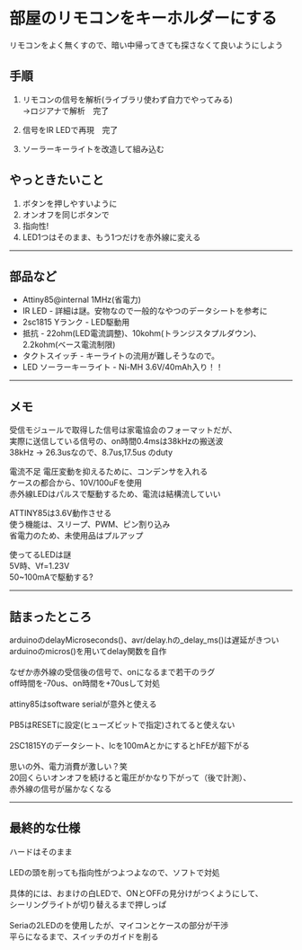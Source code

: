 # 部屋のリモコンをキーホルダーにする
リモコンをよく無くすので、暗い中帰ってきても探さなくて良いようにしよう<br>

## 手順
1. リモコンの信号を解析(ライブラリ使わず自力でやってみる)<br>
->ロジアナで解析　完了<br>

1. 信号をIR LEDで再現　完了<br>
1. ソーラーキーライトを改造して組み込む<br>

## やっときたいこと
1. ボタンを押しやすいように<br>
1. オンオフを同じボタンで<br>
1. 指向性!<br>
1. LED1つはそのまま、もう1つだけを赤外線に変える<br>

---
## 部品など 
- Attiny85@internal 1MHz(省電力)
- IR LED - 詳細は謎。安物なので一般的なやつのデータシートを参考に
- 2sc1815 Yランク - LED駆動用
- 抵抗 - 22ohm(LED電流調整)、10kohm(トランジスタプルダウン)、2.2kohm(ベース電流制限)
- タクトスイッチ - キーライトの流用が難しそうなので。
- LED ソーラーキーライト - Ni-MH 3.6V/40mAh入り！！


---
## メモ
受信モジュールで取得した信号は家電協会のフォーマットだが、<br>
実際に送信している信号の、on時間0.4msは38kHzの搬送波<br>
38kHz -> 26.3usなので、8.7us,17.5us のduty<br>

電流不足
電圧変動を抑えるために、コンデンサを入れる<br>
ケースの都合から、10V/100uFを使用<br>
赤外線LEDはパルスで駆動するため、電流は結構流していい<br>

ATTINY85は3.6V動作させる<br>
使う機能は、スリープ、PWM、ピン割り込み<br>
省電力のため、未使用品はプルアップ<br>

使ってるLEDは謎<br>
5V時、Vf=1.23V<br>
50~100mAで駆動する?<br>



---
## 詰まったところ  
arduinoのdelayMicroseconds()、avr/delay.hの_delay_ms()は遅延がきつい<br>
arduinoのmicros()を用いてdelay関数を自作<br>
<br>
なぜか赤外線の受信後の信号で、onになるまで若干のラグ<br>
off時間を-70us、on時間を+70usして対処<br>
<br>
attiny85はsoftware serialが意外と使える<br>
<br>
PB5はRESETに設定(ヒューズビットで指定)されてると使えない<br>
<br>
2SC1815Yのデータシート、Icを100mAとかにするとhFEが超下がる<br>
<br>
思いの外、電力消費が激しい？笑<br>
20回くらいオンオフを続けると電圧がかなり下がって（後で計測）、<br>
赤外線の信号が届かなくなる<br>

---
## 最終的な仕様
ハードはそのまま<br>
<br>
LEDの頭を削っても指向性がつよつよなので、ソフトで対処<br>
<br>
具体的には、おまけの白LEDで、ONとOFFの見分けがつくようにして、<br>
シーリングライトが切り替えるまで押しっぱ<br>
<br>
Seriaの2LEDのを使用したが、マイコンとケースの部分が干渉<br>
平らになるまで、スイッチのガイドを削る<br>